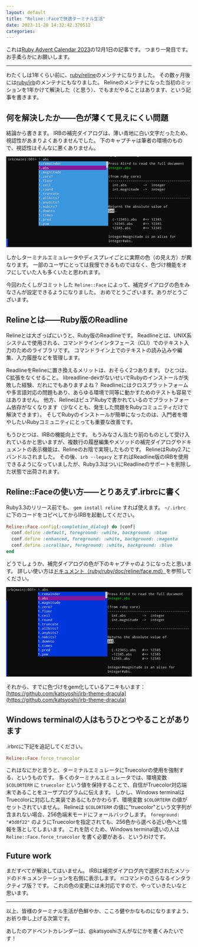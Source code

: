 ```yaml
---
layout: default
title: "Reline::Faceで快適ターミナル生活"
date: 2023-11-28 14:32:42.370512
categories: 
---
```


これは[Ruby Advent Calendar 2023](https://qiita.com/advent-calendar/2023/ruby)の12月1日の記事です。
つまり一発目です。
お手柔らかにお願いします。

-----

わたくしは1年くらい前に、[ruby/reline](https://github.com/ruby/reline)のメンテナになりました。
その数ヶ月後には[ruby/irb](https://github.com/ruby/irb)のメンテナにもなりました。
Relineのメンテナになった当初のミッションを1年かけて解決した（と思う）、でもまだやることはあります、という記事を書きます。

## 何を解決したか――色が薄くて見えにくい問題

結論から書きます。
IRBの補完ダイアログは、薄い青地に白い文字だったため、視認性があまりよくありませんでした。
下のキャプチャは筆者の環境のもので、視認性はそんなに悪くありません。

![](/assets/images/202312/reline-before-face.png)

しかしターミナルエミュレータやディスプレイごとに実際の色（の見え方）が異なります。
一部のユーザにとっては我慢できるものではなく、色づけ機能をオフにしていた人も多くいたと思われます。


今回わたくしがコミットした `Reline::Face` によって、補完ダイアログの色をみなさんが設定できるようになりました。
おめでとうございます。ありがとうございます。

## Relineとは――Ruby版のReadline

Relineとは大ざっぱにいうと、Ruby版のReadlineです。
Readlineとは、UNIX系システムで使用される、コマンドラインインタフェース（CLI）でのテキスト入力のためのライブラリです。
コマンドライン上でのテキストの読み込みや編集、入力履歴などを管理します。

ReadlineをRelineに置き換えるメリットは、おそらく2つあります。
ひとつは、C拡張をなくせること。
libreadline-devがないせいでRubyのインストールが失敗した経験、だれにでもありますよね？
Readlineにはクロスプラットフォームや多言語対応の問題もあり、あらゆる環境で同等に動かすためのテストも容易ではありません。
他方、RelineはピュアRubyで書かれているのでプラットフォーム依存がなくなります（少なくとも、発生した問題をRubyコミュニティだけで解決できます）。
そしてRubyのインストールが簡単になったのは、入門者を増やしたいRubyコミュニティにとっても重要な改善です。


もうひとつは、IRBの機能向上です。
もうみなさん当たり前のものとして受け入れているかと思いますが、複数行の履歴編集やメソッドの補完ダイアログやドキュメントの表示機能は、Relineのお陰で実現したものです。
RelineはRuby2.7にバンドルされました。
その後、`irb --legacy` とすればReadline版のIRBを使用できるようになっていましたが、Ruby3.3はついにReadlineのサポートを削除した状態で出荷されます。

## Reline::Faceの使い方――とりあえず.irbrcに書く

Ruby3.3のリリース前でも、 `gem install reline` すれば使えます。
`~/.irbrc` に下のコードをコピペしてからIRBを起動してください。

```ruby
Reline::Face.config(:completion_dialog) do |conf|
  conf.define :default, foreground: :white, background: :blue
  conf.define :enhanced, foreground: :white, background: :magenta
  conf.define :scrollbar, foreground: :white, background: :blue
end
```

どうでしょうか、補完ダイアログの色が下のキャプチャのようになったと思います。
詳しい使い方は[ドキュメント（ruby/ruby/doc/reline/face.md）](https://github.com/ruby/ruby/blob/master/doc/reline/face.md)を参照してください。

![](/assets/images/202312/reline-after-face.png)

それから、すでに色づけをgem化しているアニキもいます：[https://github.com/katsyoshi/irb-theme-dracula](https://github.com/katsyoshi/irb-theme-dracula)

## Windows terminalの人はもうひとつやることがあります

.irbrcに下記を追記してください。

```ruby
Reline::Face.force_truecolor
```

これはなにかと言うと、ターミナルエミュレータにTruecolorの使用を強制する、というものです。
多くのターミナルエミュレータでは、環境変数 `$COLORTERM` に `truecolor` という値を保持することで、自信がTruecolor対応端末であることをユーザプログラムに伝えます。
しかし、Windows terminalはTruecolorに対応した実装であるにもかかわらず、環境変数 `$COLORTERM` の値がセットされていません。
Relineは `$COLORTERM` の値に"truecolor"という文字列が含まれない場合、256色端末モードにフォールバックします。
`foreground: "#3d0f22"` のようにTruecolorを指定されても、256色から選べる近い色へと情報を落としてしまいます。
これを防ぐため、Windows terminal遣いの人は `Reline::Face.force_truecolor` を書く必要がある、というわけです。


## Future work

まだすべてが解決してはいません。
IRBは補完ダイアログ内で選択されたメソッドのドキュメンテーションを右側に表示します。
riコマンドのさらなるインタラクティブ版？です。
これの色の変更には未対応ですので、やっていきたいなと思います。

-----

以上、皆様のターミナル生活が色鮮やか、こころ健やかなものになりますよう、お祈り申し上げる次第です。


あしたのアドベントカレンダーは、@katsyoshiさんがなにかを書くみたいです！
